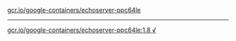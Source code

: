[gcr.io/google-containers/echoserver-ppc64le](https://hub.docker.com/r/anjia0532/echoserver-ppc64le/tags/) 

----
[gcr.io/google-containers/echoserver-ppc64le:1.8 √](https://hub.docker.com/r/anjia0532/google-containers.echoserver-ppc64le/tags/)

